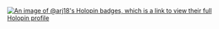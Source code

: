 [![An image of @arj18's Holopin badges, which is a link to view their full Holopin profile](https://holopin.me/arj18)](https://holopin.io/@arj18)
